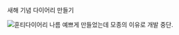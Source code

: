새해 기념 다이어리 만들기<br>

![훈티다이어리](https://github.com/queenly9/HTDiary/assets/128353487/565e952d-558a-456d-9701-67fe1cdf12b8)
나름 예쁘게 만들었는데 모종의 이유로 개발 중단.

